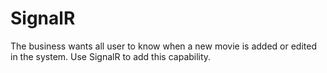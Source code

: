 # SignalR

The business wants all user to know when a new movie is added or edited in the system. Use SignalR to add this capability. 